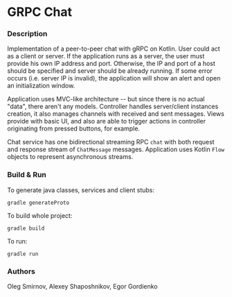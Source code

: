 # GRPC Chat

### Description

Implementation of a peer-to-peer chat with gRPC on Kotlin.
User could act as a client or server. If the application runs as a server, the user must provide his own IP address and port.
Otherwise, the IP and port of a host should be specified and server should be already running.
If some error occurs (i.e. server IP is invalid), the application will show an alert and open an initialization window.

Application uses MVC-like architecture -- but since there is no actual "data", there aren't any models. 
Controller handles server/client instances creation, it also manages channels with received and sent messages. 
Views provide with basic UI, and also are able to trigger actions in controller originating from pressed buttons, for example.

Chat service has one bidirectional streaming RPC `chat` with both request and response stream of `ChatMessage` messages.
Application uses Kotlin `Flow` objects to represent asynchronous streams.

### Build & Run

To generate java classes, services and client stubs:

```
gradle generateProto
```

To build whole project:

```
gradle build
```

To run:

```
gradle run
```

### Authors

Oleg Smirnov, Alexey Shaposhnikov, Egor Gordienko